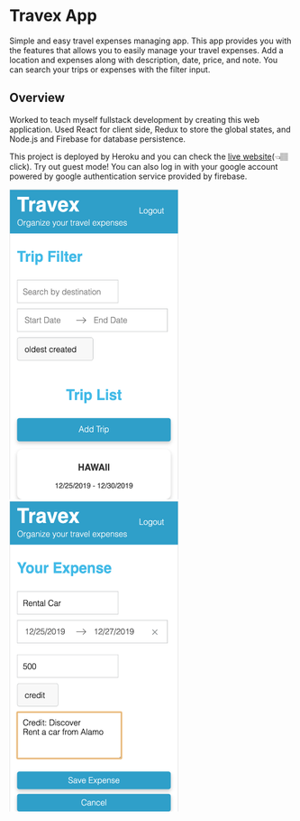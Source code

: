 # Travex App

Simple and easy travel expenses managing app. This app provides you with the features that allows you to easily manage your travel expenses. Add a location and expenses along with description, date, price, and note. You can search your trips or expenses with the filter input. 

## Overview

Worked to teach myself fullstack development by creating this web application. Used React for client side, Redux to store the global states, and Node.js and Firebase for database persistence. 

This project is deployed by Heroku and you can check the [live website](https://travex-app.herokuapp.com)(👈🏽click).
Try out guest mode! You can also log in with your google account powered by google authentication service provided by firebase.

<img src="/public/images/SC1.png" alt="sc1" title="mobile1" width="300" height="550" />     <img src="/public/images/Sc2.png" alt="sc2" title="mobile2" width="300" height="550" />
